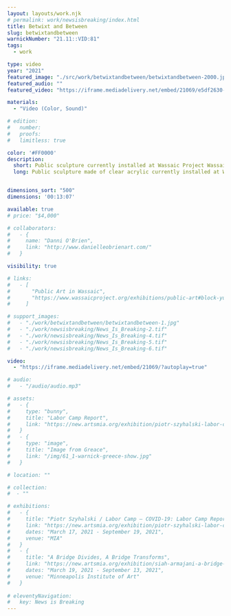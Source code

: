 ```yaml
---
layout: layouts/work.njk
# permalink: work/newsisbreaking/index.html
title: Betwixt and Between
slug: betwixtandbetween
warnickNumber: "21.11::VID:81"
tags:
  - work

type: video
year: "2021"
featured_image: "./src/work/betwixtandbetween/betwixtandbetween-2000.jpg" 
featured_audio: ""
featured_video: "https://iframe.mediadelivery.net/embed/21069/e5df2630-7c05-485d-94a8-a9d2f368a6ca?autoplay=true"

materials: 
  - "Video (Color, Sound)"

# edition: 
#   number: 
#   proofs: 
#   limitless: true

color: '#FF0000'
description:
  short: Public sculpture currently installed at Wassaic Project Wassaic, NY. 
  long: Public sculpture made of clear acrylic currently installed at Wassaic Project Wassaic, NY. I think about the news as a lens through which we view the world, and the world as a backdrop to the events we live through. In the studio, I play with words as often as objects, and this billboard plays with how the attention economy has broken our consideration of information.


dimensions_sort: "500"
dimensions: '00:13:07'

available: true
# price: "$4,000"

# collaborators:
#   - {
#     name: "Danni O'Brien",
#     link: "http://www.danielleobrienart.com/"
#   }

visibility: true

# links:
#   - [
#       "Public Art in Wassaic",
#       "https://www.wassaicproject.org/exhibitions/public-art#block-yui_3_17_2_1_1635259463800_75918",
#     ]

# support_images: 
#   - "./work/betwixtandbetween/betwixtandbetween-1.jpg"
#   - "./work/newsisbreaking/News_Is_Breaking-2.tif"
#   - "./work/newsisbreaking/News_Is_Breaking-4.tif"
#   - "./work/newsisbreaking/News_Is_Breaking-5.tif"
#   - "./work/newsisbreaking/News_Is_Breaking-6.tif"

video:
  - "https://iframe.mediadelivery.net/embed/21069/?autoplay=true"

# audio:
#   - "/audio/audio.mp3"

# assets: 
#   - {
#     type: "bunny",
#     title: "Labor Camp Report",
#     link: "https://new.artsmia.org/exhibition/piotr-szyhalski-labor-camp-covid-19-labor-camp-report"
#   }
#   - {
#     type: "image",
#     title: "Image from Greace",
#     link: "/img/61_1-warnick-greece-show.jpg"
#   }

# location: ""

# collection:
#  - ""

# exhibitions:
#   - {
#     title: "Piotr Szyhalski / Labor Camp – COVID-19: Labor Camp Report",
#     link: "https://new.artsmia.org/exhibition/piotr-szyhalski-labor-camp-covid-19-labor-camp-report",
#     dates: "March 17, 2021 - September 19, 2021",
#     venue: "MIA"
#   }
#   - {
#     title: "A Bridge Divides, A Bridge Transforms",
#     link: "https://new.artsmia.org/exhibition/siah-armajani-a-bridge-divides-a-bridge-transforms",
#     dates: "March 19, 2021 - September 13, 2021",
#     venue: "Minneapolis Institute of Art"
#   }
  
# eleventyNavigation:
#   key: News is Breaking
---
```

